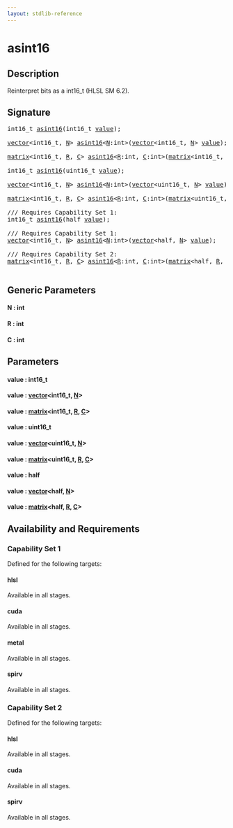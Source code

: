 ```yaml
---
layout: stdlib-reference
---
```


# asint16

## Description

Reinterpret bits as a int16_t (HLSL SM 6.2).




## Signature 

<pre>
int16_t <a href="asint16.html">asint16</a>(int16_t <a href="asint16.html#decl-value" class="code_param">value</a>);

<a href="index.html" class="code_type">vector</a>&lt;int16_t, <a href="asint16.html#decl-N" class="code_var">N</a>&gt; <a href="asint16.html">asint16</a>&lt;<a href="asint16.html#decl-N" class="code_var">N</a>:<span class="code_keyword">int</span>&gt;(<a href="index.html" class="code_type">vector</a>&lt;int16_t, <a href="asint16.html#decl-N" class="code_var">N</a>&gt; <a href="asint16.html#decl-value" class="code_param">value</a>);

<a href="index.html" class="code_type">matrix</a>&lt;int16_t, <a href="asint16.html#decl-R" class="code_var">R</a>, <a href="asint16.html#decl-C" class="code_var">C</a>&gt; <a href="asint16.html">asint16</a>&lt;<a href="asint16.html#decl-R" class="code_var">R</a>:<span class="code_keyword">int</span>, <a href="asint16.html#decl-C" class="code_var">C</a>:<span class="code_keyword">int</span>&gt;(<a href="index.html" class="code_type">matrix</a>&lt;int16_t, <a href="asint16.html#decl-R" class="code_var">R</a>, <a href="asint16.html#decl-C" class="code_var">C</a>&gt; <a href="asint16.html#decl-value" class="code_param">value</a>);

int16_t <a href="asint16.html">asint16</a>(uint16_t <a href="asint16.html#decl-value" class="code_param">value</a>);

<a href="index.html" class="code_type">vector</a>&lt;int16_t, <a href="asint16.html#decl-N" class="code_var">N</a>&gt; <a href="asint16.html">asint16</a>&lt;<a href="asint16.html#decl-N" class="code_var">N</a>:<span class="code_keyword">int</span>&gt;(<a href="index.html" class="code_type">vector</a>&lt;uint16_t, <a href="asint16.html#decl-N" class="code_var">N</a>&gt; <a href="asint16.html#decl-value" class="code_param">value</a>);

<a href="index.html" class="code_type">matrix</a>&lt;int16_t, <a href="asint16.html#decl-R" class="code_var">R</a>, <a href="asint16.html#decl-C" class="code_var">C</a>&gt; <a href="asint16.html">asint16</a>&lt;<a href="asint16.html#decl-R" class="code_var">R</a>:<span class="code_keyword">int</span>, <a href="asint16.html#decl-C" class="code_var">C</a>:<span class="code_keyword">int</span>&gt;(<a href="index.html" class="code_type">matrix</a>&lt;uint16_t, <a href="asint16.html#decl-R" class="code_var">R</a>, <a href="asint16.html#decl-C" class="code_var">C</a>&gt; <a href="asint16.html#decl-value" class="code_param">value</a>);

/// Requires Capability Set 1:
int16_t <a href="asint16.html">asint16</a>(<span class="code_keyword">half</span> <a href="asint16.html#decl-value" class="code_param">value</a>);

/// Requires Capability Set 1:
<a href="index.html" class="code_type">vector</a>&lt;int16_t, <a href="asint16.html#decl-N" class="code_var">N</a>&gt; <a href="asint16.html">asint16</a>&lt;<a href="asint16.html#decl-N" class="code_var">N</a>:<span class="code_keyword">int</span>&gt;(<a href="index.html" class="code_type">vector</a>&lt;<span class="code_keyword">half</span>, <a href="asint16.html#decl-N" class="code_var">N</a>&gt; <a href="asint16.html#decl-value" class="code_param">value</a>);

/// Requires Capability Set 2:
<a href="index.html" class="code_type">matrix</a>&lt;int16_t, <a href="asint16.html#decl-R" class="code_var">R</a>, <a href="asint16.html#decl-C" class="code_var">C</a>&gt; <a href="asint16.html">asint16</a>&lt;<a href="asint16.html#decl-R" class="code_var">R</a>:<span class="code_keyword">int</span>, <a href="asint16.html#decl-C" class="code_var">C</a>:<span class="code_keyword">int</span>&gt;(<a href="index.html" class="code_type">matrix</a>&lt;<span class="code_keyword">half</span>, <a href="asint16.html#decl-R" class="code_var">R</a>, <a href="asint16.html#decl-C" class="code_var">C</a>&gt; <a href="asint16.html#decl-value" class="code_param">value</a>);

</pre>

## Generic Parameters

####  <a id="decl-N"></a>N  : int
####  <a id="decl-R"></a>R  : int
####  <a id="decl-C"></a>C  : int

## Parameters

####  <a id="decl-value"></a>value  : int16\_t
####  <a id="decl-value"></a>value  : [vector](../types/vector/index)\<int16\_t, [N](../types/vector/index#decl-N)\>
####  <a id="decl-value"></a>value  : [matrix](../types/matrix/index)\<int16\_t, [R](../types/matrix/index#decl-R), [C](../types/matrix/index#decl-C)\>
####  <a id="decl-value"></a>value  : uint16\_t
####  <a id="decl-value"></a>value  : [vector](../types/vector/index)\<uint16\_t, [N](../types/vector/index#decl-N)\>
####  <a id="decl-value"></a>value  : [matrix](../types/matrix/index)\<uint16\_t, [R](../types/matrix/index#decl-R), [C](../types/matrix/index#decl-C)\>
####  <a id="decl-value"></a>value  : half
####  <a id="decl-value"></a>value  : [vector](../types/vector/index)\<half, [N](../types/vector/index#decl-N)\>
####  <a id="decl-value"></a>value  : [matrix](../types/matrix/index)\<half, [R](../types/matrix/index#decl-R), [C](../types/matrix/index#decl-C)\>

## Availability and Requirements

### Capability Set 1

Defined for the following targets:

#### hlsl
Available in all stages.

#### cuda
Available in all stages.

#### metal
Available in all stages.

#### spirv
Available in all stages.


### Capability Set 2

Defined for the following targets:

#### hlsl
Available in all stages.

#### cuda
Available in all stages.

#### spirv
Available in all stages.




